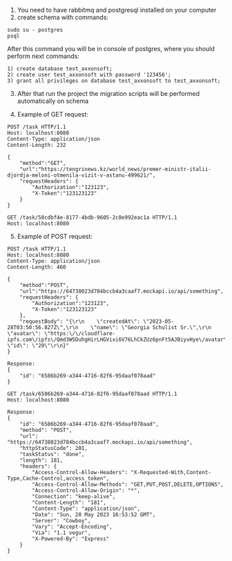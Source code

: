 1. You need to have rabbitmq and postgresql installed on your computer
2. create schema with commands:

```
sudo su - postgres
psql
```

After this command you will be in console of postgres, where you should perform next commands:

```
1) create database test_axxonsoft;
2) create user test_axxonsoft with password '123456';
3) grant all privileges on database test_axxonsoft to test_axxonsoft;
```

3. After that run the project the migration scripts will be performed automatically on schema

4. Example of GET request: 

```
POST /task HTTP/1.1
Host: localhost:8080
Content-Type: application/json
Content-Length: 232

{
    "method":"GET",
    "url":"https://tengrinews.kz/world_news/premer-ministr-italii-djordja-meloni-otmenila-vizit-v-astanu-499621/",
    "requestHeaders": {
        "Authorization":"123123",
        "X-Token":"123123123"
    }
}
```

```
GET /task/50cdbf4e-8177-4bdb-9605-2c8e992eac1a HTTP/1.1
Host: localhost:8080
```

5. Example of POST request:

```
POST /task HTTP/1.1
Host: localhost:8080
Content-Type: application/json
Content-Length: 460

{
    "method":"POST",
    "url":"https://64738023d784bccb4a3caaf7.mockapi.io/api/something",
    "requestHeaders": {
        "Authorization":"123123",
        "X-Token":"123123123"
    },
    "requestBody": "{\r\n    \"createdAt\": \"2023-05-28T03:50:56.827Z\",\r\n    \"name\": \"Georgia Schulist Sr.\",\r\n    \"avatar\": \"https:\/\/cloudflare-ipfs.com\/ipfs\/Qmd3W5DuhgHirLHGVixi6V76LhCkZUz6pnFt5AJBiyvHye\/avatar\/419.jpg\",\r\n    \"id\": \"20\"\r\n}"
}

Response:
{
    "id": "6586b269-a344-4716-82f6-95daaf078aad"
}
```

```
GET /task/6586b269-a344-4716-82f6-95daaf078aad HTTP/1.1
Host: localhost:8080

Response: 
{
    "id": "6586b269-a344-4716-82f6-95daaf078aad",
    "method": "POST",
    "url": "https://64738023d784bccb4a3caaf7.mockapi.io/api/something",
    "httpStatusCode": 201,
    "taskStatus": "done",
    "length": 181,
    "headers": {
        "Access-Control-Allow-Headers": "X-Requested-With,Content-Type,Cache-Control,access_token",
        "Access-Control-Allow-Methods": "GET,PUT,POST,DELETE,OPTIONS",
        "Access-Control-Allow-Origin": "*",
        "Connection": "keep-alive",
        "Content-Length": "181",
        "Content-Type": "application/json",
        "Date": "Sun, 28 May 2023 16:53:52 GMT",
        "Server": "Cowboy",
        "Vary": "Accept-Encoding",
        "Via": "1.1 vegur",
        "X-Powered-By": "Express"
    }
}

```